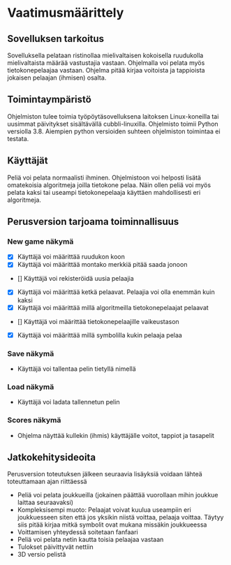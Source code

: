 # Vaatimusmäärittely
## Sovelluksen tarkoitus
Sovelluksella pelataan ristinollaa mielivaltaisen kokoisella ruudukolla mielivaltaista määrää vastustajia vastaan. Ohjelmalla voi pelata myös tietokonepelaajaa vastaan. Ohjelma pitää kirjaa voitoista ja tappioista jokaisen pelaajan (ihmisen) osalta.

## Toimintaympäristö
Ohjelmiston tulee toimia työpöytäsovelluksena laitoksen Linux-koneilla tai uusimmat päivitykset sisältävällä cubbli-linuxilla. Ohjelmisto toimii Python versiolla 3.8. Aiempien python versioiden suhteen ohjelmiston toimintaa ei testata.

## Käyttäjät
Peliä voi pelata normaalisti ihminen. Ohjelmistoon voi helposti lisätä omatekoisia algoritmeja joilla tietokone pelaa. Näin ollen peliä voi myös pelata kaksi tai useampi tietokonepelaaja käyttäen mahdollisesti eri algoritmeja.

## Perusversion tarjoama toiminnallisuus
### New game näkymä
  - [x] Käyttäjä voi määrittää ruudukon koon
  - [x] Käyttäjä voi määrittää montako merkkiä pitää saada jonoon
  - [] Käyttäjä voi rekisteröidä uusia pelaajia
  - [x] Käyttäjä voi määrittää ketkä pelaavat. Pelaajia voi olla enemmän kuin kaksi
  - [x] Käyttäjä voi määrittää millä algoritmeilla tietokonepelaajat pelaavat
  - [] Käyttäjä voi määrittää tietokonepelaajille vaikeustason
  - [x] Käyttäjä voi määrittää millä symbolilla kukin pelaaja pelaa

### Save näkymä
  - Käyttäjä voi tallentaa pelin tietyllä nimellä
 
### Load näkymä
  - Käyttäjä voi ladata tallennetun pelin
 
### Scores näkymä
  - Ohjelma näyttää kullekin (ihmis) käyttäjälle voitot, tappiot ja tasapelit

## Jatkokehitysideoita
Perusversion toteutuksen jälkeen seuraavia lisäyksiä voidaan lähteä toteuttamaan ajan riittäessä
  - Peliä voi pelata joukkueilla (jokainen päättää vuorollaan mihin joukkue laittaa seuraavaksi)
  - Kompleksisempi muoto: Pelaajat voivat kuulua useampiin eri joukkuesseen siten että jos yksikin niistä voittaa, pelaaja voittaa. Täytyy siis pitää kirjaa mitkä symbolit ovat mukana missäkin joukkueessa 
  - Voittamisen yhteydessä soitetaan fanfaari
  - Peliä voi pelata netin kautta toisia pelaajaa vastaan
  - Tulokset päivittyvät nettiin
  - 3D versio pelistä
